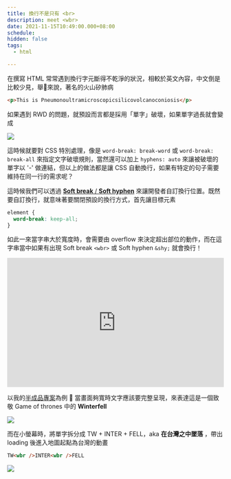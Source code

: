 ```yaml
---
title: 換行不是只有 <br>
description: meet <wbr>
date: 2021-11-15T10:49:00.000+08:00
schedule:
hidden: false
tags:
  - html

---
```



在撰寫 HTML 常常遇到換行字元斷得不乾淨的狀況，相較於英文內容，中文倒是比較少見，舉🌰來說，著名的火山矽肺病

```html
<p>This is Pneumonoultramicroscopicsilicovolcanoconiosis</p>
```

如果遇到 RWD 的問題，就預設而言都是採用「單字」破壞，如果單字過長就會變成

![](https://howtohow.notion.site/image/https%3A%2F%2Fs3-us-west-2.amazonaws.com%2Fsecure.notion-static.com%2Fec1b199f-9477-487d-8114-88c98b6c9e9f%2FUntitled.png?table=block&id=bff48205-9b2d-41d1-a52f-2f916d7dbf71&spaceId=97e46578-ab72-4131-b5e5-cf4f9a6129f1&width=1420&userId=&cache=v2)

這時候就要對 CSS 特別處理，像是 `word-break: break-word` 或 `word-break: break-all` 來指定文字破壞規則，當然還可以加上 `hyphens: auto` 來讓被破壞的單字以 '-' 做連結，但以上的做法都是讓 CSS 自動換行，如果有特定的句子需要維持在同一行的需求呢？

這時候我們可以透過 [**Soft break** / **Soft hyphen**](https://developer.mozilla.org/en-US/docs/Web/HTML/Element/wbr) 來讓開發者自訂換行位置。既然要自訂換行，就意味著要關閉預設的換行方式，首先讓目標元素

```css
element {
  word-break: keep-all;
}
```

如此一來當字串大於寬度時，會需要由 overflow 來決定超出部位的動作，而在這字串當中如果有出現 Soft break `<wbr>` 或 Soft hyphen `&shy;` 就會換行！

<iframe height="300" style="width: 100%;" scrolling="no" title="Soft break/hyphen" src="https://codepen.io/uNickHow/embed/MWeeoMX?default-tab=html%2Cresult" frameborder="no" loading="lazy" allowtransparency="true" allowfullscreen="true">
  See the Pen <a href="https://codepen.io/uNickHow/pen/MWeeoMX">
  Soft break/hyphen</a> by uNickHow (<a href="https://codepen.io/uNickHow">@uNickHow</a>)
  on <a href="https://codepen.io">CodePen</a>.
</iframe>

以我的[半成品專案](https://twinterfell.unick.how/)為例 🙏
當畫面夠寬時文字應該要完整呈現，來表達這是一個致敬 Game of thrones 中的 **Winterfell**

![](https://hackmd.io/_uploads/Sypt4kc_h.png)

而在小螢幕時，將單字拆分成 TW + INTER + FELL，aka **在台灣之中墜落** ，帶出 loading 後進入地圖起點為台灣的動畫

```html
TW<wbr />INTER<wbr />FELL
```

![](https://hackmd.io/_uploads/BkatVy5_3.png)
